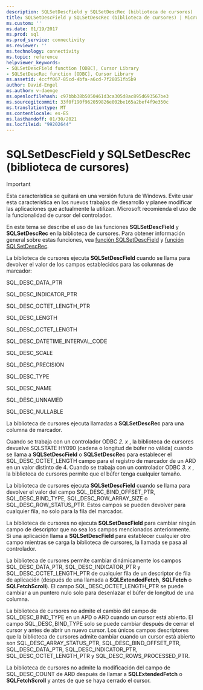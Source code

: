 ```yaml
---
description: SQLSetDescField y SQLSetDescRec (biblioteca de cursores)
title: SQLSetDescField y SQLSetDescRec (biblioteca de cursores) | Microsoft Docs
ms.custom: ''
ms.date: 01/19/2017
ms.prod: sql
ms.prod_service: connectivity
ms.reviewer: ''
ms.technology: connectivity
ms.topic: reference
helpviewer_keywords:
- SQLSetDescField function [ODBC], Cursor Library
- SQLSetDescRec function [ODBC], Cursor Library
ms.assetid: 4ccff067-85cd-4bfa-a6cd-7f28051fb5b9
author: David-Engel
ms.author: v-daenge
ms.openlocfilehash: c97bbb38b5050461d3ca305d8ac895d693567be3
ms.sourcegitcommit: 33f0f190f962059826e002be165a2bef4f9e350c
ms.translationtype: MT
ms.contentlocale: es-ES
ms.lasthandoff: 01/30/2021
ms.locfileid: "99202644"
---
```

# <a name="sqlsetdescfield-and-sqlsetdescrec-cursor-library"></a>SQLSetDescField y SQLSetDescRec (biblioteca de cursores)
> [!IMPORTANT]  
>  Esta característica se quitará en una versión futura de Windows. Evite usar esta característica en los nuevos trabajos de desarrollo y planee modificar las aplicaciones que actualmente la utilizan. Microsoft recomienda el uso de la funcionalidad de cursor del controlador.  
  
 En este tema se describe el uso de las funciones **SQLSetDescField** y **SQLSetDescRec** en la biblioteca de cursores. Para obtener información general sobre estas funciones, vea [función SQLSetDescField](../../../odbc/reference/syntax/sqlsetdescfield-function.md) y [función SQLSetDescRec](../../../odbc/reference/syntax/sqlsetdescrec-function.md).  
  
 La biblioteca de cursores ejecuta **SQLSetDescField** cuando se llama para devolver el valor de los campos establecidos para las columnas de marcador:  
  
 SQL_DESC_DATA_PTR  
  
 SQL_DESC_INDICATOR_PTR  
  
 SQL_DESC_OCTET_LENGTH_PTR  
  
 SQL_DESC_LENGTH  
  
 SQL_DESC_OCTET_LENGTH  
  
 SQL_DESC_DATETIME_INTERVAL_CODE  
  
 SQL_DESC_SCALE  
  
 SQL_DESC_PRECISION  
  
 SQL_DESC_TYPE  
  
 SQL_DESC_NAME  
  
 SQL_DESC_UNNAMED  
  
 SQL_DESC_NULLABLE  
  
 La biblioteca de cursores ejecuta llamadas a **SQLSetDescRec** para una columna de marcador.  
  
 Cuando se trabaja con un controlador ODBC *2. x* , la biblioteca de cursores devuelve SQLSTATE HY090 (cadena o longitud de búfer no válida) cuando se llama a **SQLSetDescField** o **SQLSetDescRec** para establecer el SQL_DESC_OCTET_LENGTH campo para el registro de marcador de un ARD en un valor distinto de 4. Cuando se trabaja con un controlador ODBC *3. x* , la biblioteca de cursores permite que el búfer tenga cualquier tamaño.  
  
 La biblioteca de cursores ejecuta **SQLSetDescField** cuando se llama para devolver el valor del campo SQL_DESC_BIND_OFFSET_PTR, SQL_DESC_BIND_TYPE, SQL_DESC_ROW_ARRAY_SIZE o SQL_DESC_ROW_STATUS_PTR. Estos campos se pueden devolver para cualquier fila, no solo para la fila del marcador.  
  
 La biblioteca de cursores no ejecuta **SQLSetDescField** para cambiar ningún campo de descriptor que no sea los campos mencionados anteriormente. Si una aplicación llama a **SQLSetDescField** para establecer cualquier otro campo mientras se carga la biblioteca de cursores, la llamada se pasa al controlador.  
  
 La biblioteca de cursores permite cambiar dinámicamente los campos SQL_DESC_DATA_PTR, SQL_DESC_INDICATOR_PTR y SQL_DESC_OCTET_LENGTH_PTR de cualquier fila de un descriptor de fila de aplicación (después de una llamada a **SQLExtendedFetch**, **SQLFetch** o **SQLFetchScroll**). El campo SQL_DESC_OCTET_LENGTH_PTR se puede cambiar a un puntero nulo solo para desenlazar el búfer de longitud de una columna.  
  
 La biblioteca de cursores no admite el cambio del campo de SQL_DESC_BIND_TYPE en un APD o ARD cuando un cursor está abierto. El campo SQL_DESC_BIND_TYPE solo se puede cambiar después de cerrar el cursor y antes de abrir un nuevo cursor. Los únicos campos descriptores que la biblioteca de cursores admite cambiar cuando un cursor está abierto son SQL_DESC_ARRAY_STATUS_PTR, SQL_DESC_BIND_OFFSET_PTR, SQL_DESC_DATA_PTR, SQL_DESC_INDICATOR_PTR, SQL_DESC_OCTET_LENGTH_PTR y SQL_DESC_ROWS_PROCESSED_PTR.  
  
 La biblioteca de cursores no admite la modificación del campo de SQL_DESC_COUNT de ARD después de llamar a **SQLExtendedFetch** o **SQLFetchScroll** y antes de que se haya cerrado el cursor.
